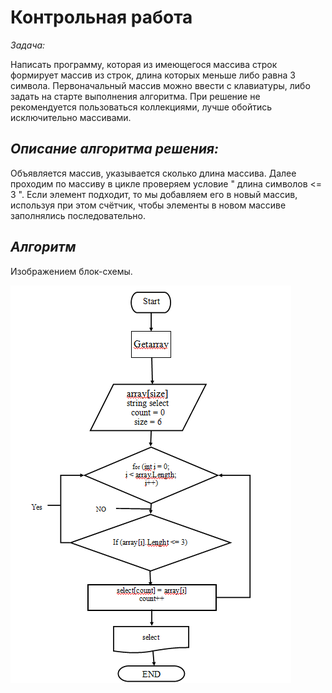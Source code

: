 # **Контрольная работа**

_Задача:_

Написать программу, которая из имеющегося массива строк формирует массив из строк, длина которых меньше либо равна 3 символа. Первоначальный массив можно ввести с клавиатуры, либо задать на старте выполнения алгоритма. При решение не рекомендуется пользоваться коллекциями, лучше обойтись исключительно массивами.

## *Описание алгоритма решения:*

Объявляется массив, указывается сколько длина массива. Далее проходим по массиву в цикле проверяем условие " длина символов <= 3 ". Если элемент подходит, то мы добавляем его в новый массив, используя при этом счётчик, чтобы элементы в новом массиве заполнялись последовательно.

## _**Алгоритм**_

 Изображением блок-схемы.

![](%D0%B1%D0%BB%D0%BE%D0%BA-%D1%81%D1%85%D0%B5%D0%BC%D0%B0.bmp)


